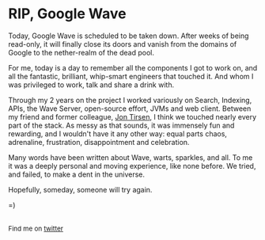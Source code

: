 <meta published="30 Apr 2012"/>
<meta tag="products"/>

# RIP, Google Wave

Today, Google Wave is scheduled to be taken down. After weeks of being read-only, it will finally
close its doors and vanish from the domains of Google to the nether-realm of the dead pool.

For me, today is a day to remember all the components I got to work on, and all the fantastic,
brilliant, whip-smart engineers that touched it. And whom I was privileged to work, talk and
share a drink with. 

Through my 2 years on the project I worked variously on Search, Indexing, 
APIs, the Wave Server, open-source effort, JVMs and web client. Between my friend and former colleague,
 <a href="http://tirsen.com">Jon Tirsen</a>, I think we touched nearly every part
of the stack. As messy as that sounds, it was immensely fun and rewarding, and I wouldn't have it
any other way: equal parts chaos, adrenaline, frustration, disappointment and celebration.

Many words have been written about Wave, warts, sparkles, and all. To me it was a deeply personal
and moving experience, like none before. We tried, and failed, to make a dent in the universe.

Hopefully, someday, someone will try again.


=)

<br>

<div style="font-size: small;">Find me on <a href="http://twitter.com/dhanji">twitter</a></div>

